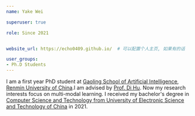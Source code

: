 ```yaml
---
name: Yake Wei

superuser: true

role: Since 2021


website_url: https://echo0409.github.io/  # 可以配置个人主页, 如果有的话

user_groups:
- Ph.D Students
---
```

I am a first year PhD student at [Gaoling School of Artificial Intelligence, Renmin University of China](http://ai.ruc.edu.cn/).I am advised by [Prof. Di Hu](https://dtaoo.github.io/). Now my research interests focus on multi-modal learning.
I received my bachelor's degree in [Computer Science and Technology from University of Electronic Science and Technology of China](https://www.uestc.edu.cn/) in 2021.